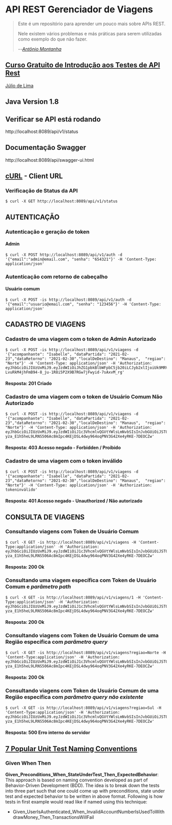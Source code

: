 # API REST Gerenciador de Viagens

> Este é um repositório para aprender um pouco mais sobre APIs REST.
> 
> Nele existem vários problemas e más práticas para serem utilizadas 
> como exemplo do que não fazer.
> 
> --<cite>[Antônio Montanha](https://github.com/AntonioMontanha/gerenciador-viagens)</cite>

## [Curso Gratuito de Introdução aos Testes de API Rest](https://www.youtube.com/playlist?list=PLf8x7B3nFTl17WeEVj405tHlstiq1kNBX)

[Júlio de Lima](https://github.com/juliointest)

## Java Version 1.8

## Verificar se API está rodando
http://localhost:8089/api/v1/status

## Documentação Swagger
http://localhost:8089/api/swagger-ui.html

## [cURL](https://pt.wikipedia.org/wiki/CURL) - Client URL

### Verificação de Status da API
`$ curl -X GET http://localhost:8089/api/v1/status`

## AUTENTICAÇÃO

### Autenticação e geração de token

#### Admin
```
$ curl -X POST http://localhost:8089/api/v1/auth -d '{"email":"admin@email.com", "senha": "654321"}' -H 'Content-Type: application/json'
```

### Autenticação com retorno de cabeçalho

#### Usuário comum
```
$ curl -X POST -is http://localhost:8089/api/v1/auth -d '{"email":"usuario@email.com", "senha": "123456"}' -H 'Content-Type: application/json'
```

## CADASTRO DE VIAGENS

### Cadastro de uma viagem com o token de Admin Autorizado
```
$ curl -X POST -is http://localhost:8089/api/v1/viagens -d '{"acompanhante": "Isabelle", "dataPartida": "2021-02-23","dataRetorno": "2021-02-30","localDeDestino": "Manaus",  "regiao": "Norte"}' -H 'Content-Type: application/json' -H 'Authorization: eyJhbGciOiJIUzUxMiJ9.eyJzdWIiOiJhZG1pbkBlbWFpbC5jb20iLCJyb2xlIjoiUk9MRV9BRE1JTiIsImNyZWF0ZWQiOjE2MTM4NzE5MTMxOTMsImV4cCI6MTYxMzk3MTkxMn0.0_CCQqok7D0Y2mdR39L9HAxKYkLPOgD_65-LvuRkM4jhFmB94-8_ju-1R8i5P2X9B7RGw7jFwyid-7sAxvM_rg'
```
#### Resposta: 201 Criado

### Cadastro de uma viagem com o token de Usuário Comum Não Autorizado
```
$ curl -X POST -is http://localhost:8089/api/v1/viagens -d '{"acompanhante": "Isabelle", "dataPartida": "2021-02-23","dataRetorno": "2021-02-30","localDeDestino": "Manaus",  "regiao": "Norte"}' -H 'Content-Type: application/json' -H 'Authorization: eyJhbGciOiJIUzUxMiJ9.eyJzdWIiOiJ1c3VhcmlvQGVtYWlsLmNvbSIsInJvbGUiOiJST0xFX1VTVUFSSU8iLCJjcmVhdGVkIjoxNjEzODczMzczMjA1LCJleHAiOjE2MTM5NzMzNzJ9.qaw8PxOA2PFbyMaEa7gHJ-yza_E1h5heL9LRNS506Ac8mIpc4KEjDSL4dwy964oqPNV3G42Xe4yRKE-7DEOCZw'
```
#### Resposta: 403 Acesso negado - Forbidden / Proibido

### Cadastro de uma viagem com o token inválido
```
$ curl -X POST -is http://localhost:8089/api/v1/viagens -d '{"acompanhante": "Isabelle", "dataPartida": "2021-02-23","dataRetorno": "2021-02-30","localDeDestino": "Manaus",  "regiao": "Norte"}' -H 'Content-Type: application/json' -H 'Authorization: tokeninválido'
```
#### Resposta: 401 Acesso negado - Unauthorized / Não autorizado

## CONSULTA DE VIAGENS

### Consultando viagens com Token de Usuário Comum
```
$ curl -X GET -is http://localhost:8089/api/v1/viagens -H 'Content-Type:application/json' -H 'Authorization: eyJhbGciOiJIUzUxMiJ9.eyJzdWIiOiJ1c3VhcmlvQGVtYWlsLmNvbSIsInJvbGUiOiJST0xFX1VTVUFSSU8iLCJjcmVhdGVkIjoxNjEzODczMzczMjA1LCJleHAiOjE2MTM5NzMzNzJ9.qaw8PxOA2PFbyMaEa7gHJ-yza_E1h5heL9LRNS506Ac8mIpc4KEjDSL4dwy964oqPNV3G42Xe4yRKE-7DEOCZw'
```
#### Resposta: 200 Ok

### Consultando uma viagem específica com Token de Usuário Comum e _parâmetro path_
```
$ curl -X GET -is http://localhost:8089/api/v1/viagens/1 -H 'Content-Type:application/json' -H 'Authorization: eyJhbGciOiJIUzUxMiJ9.eyJzdWIiOiJ1c3VhcmlvQGVtYWlsLmNvbSIsInJvbGUiOiJST0xFX1VTVUFSSU8iLCJjcmVhdGVkIjoxNjEzODczMzczMjA1LCJleHAiOjE2MTM5NzMzNzJ9.qaw8PxOA2PFbyMaEa7gHJ-yza_E1h5heL9LRNS506Ac8mIpc4KEjDSL4dwy964oqPNV3G42Xe4yRKE-7DEOCZw'
```
#### Resposta: 200 Ok

### Consultando viagens com Token de Usuário Comum de uma Região específica com _parâmetro query_
```
$ curl -X GET -is http://localhost:8089/api/v1/viagens?regiao=Norte -H 'Content-Type:application/json' -H 'Authorization: eyJhbGciOiJIUzUxMiJ9.eyJzdWIiOiJ1c3VhcmlvQGVtYWlsLmNvbSIsInJvbGUiOiJST0xFX1VTVUFSSU8iLCJjcmVhdGVkIjoxNjEzODczMzczMjA1LCJleHAiOjE2MTM5NzMzNzJ9.qaw8PxOA2PFbyMaEa7gHJ-yza_E1h5heL9LRNS506Ac8mIpc4KEjDSL4dwy964oqPNV3G42Xe4yRKE-7DEOCZw'
```
#### Resposta: 200 Ok


### Consultando viagens com Token de Usuário Comum de uma Região específica com _parâmetro query não existente_
```
$ curl -X GET -is http://localhost:8089/api/v1/viagens?regiao=Sul -H 'Content-Type:application/json' -H 'Authorization: eyJhbGciOiJIUzUxMiJ9.eyJzdWIiOiJ1c3VhcmlvQGVtYWlsLmNvbSIsInJvbGUiOiJST0xFX1VTVUFSSU8iLCJjcmVhdGVkIjoxNjEzODczMzczMjA1LCJleHAiOjE2MTM5NzMzNzJ9.qaw8PxOA2PFbyMaEa7gHJ-yza_E1h5heL9LRNS506Ac8mIpc4KEjDSL4dwy964oqPNV3G42Xe4yRKE-7DEOCZw'
```
#### Resposta: 500 Erro interno do servidor


## [7 Popular Unit Test Naming Conventions](https://dzone.com/articles/7-popular-unit-test-naming)

### Given When Then
**Given_Preconditions_When_StateUnderTest_Then_ExpectedBehavior**: This approach is based on naming convention developed as part of Behavior-Driven Development (BDD). The idea is to break down the tests into three part such that one could come up with preconditions, state under test and expected behavior to be written in above format. Following is how tests in first example would read like if named using this technique:

- Given_UserIsAuthenticated_When_InvalidAccountNumberIsUsedToWithdrawMoney_Then_TransactionsWillFail    